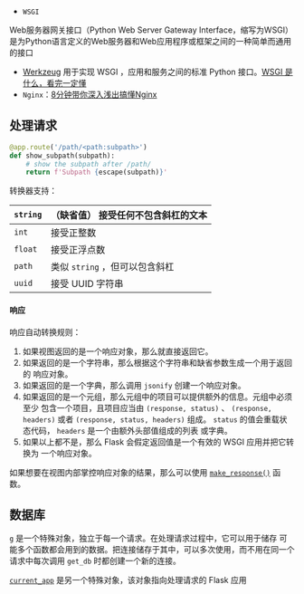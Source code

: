 + `WSGI`

Web服务器网关接口（Python Web Server Gateway Interface，缩写为WSGI）是为Python语言定义的Web服务器和Web应用程序或框架之间的一种简单而通用的接口

- [Werkzeug](https://palletsprojects.com/p/werkzeug/) 用于实现 WSGI ，应用和服务之间的标准 Python 接口。[WSGI 是什么，看完一定懂](https://foofish.net/python-wsgi.html)
- `Nginx`：[8分钟带你深入浅出搞懂Nginx](https://zhuanlan.zhihu.com/p/34943332)

## 处理请求

```python
@app.route('/path/<path:subpath>')
def show_subpath(subpath):
    # show the subpath after /path/
    return f'Subpath {escape(subpath)}'
```

转换器支持：

| `string` | （缺省值） 接受任何不包含斜杠的文本 |
| -------- | ----------------------------------- |
| `int`    | 接受正整数                          |
| `float`  | 接受正浮点数                        |
| `path`   | 类似 `string` ，但可以包含斜杠      |
| `uuid`   | 接受 UUID 字符串                    |

#### 响应

响应自动转换规则：

1. 如果视图返回的是一个响应对象，那么就直接返回它。
2. 如果返回的是一个字符串，那么根据这个字符串和缺省参数生成一个用于返回的 响应对象。
3. 如果返回的是一个字典，那么调用 `jsonify` 创建一个响应对象。
4. 如果返回的是一个元组，那么元组中的项目可以提供额外的信息。元组中必须至少 包含一个项目，且项目应当由 `(response, status)` 、 `(response, headers)` 或者 `(response, status, headers)` 组成。 `status` 的值会重载状态代码， `headers` 是一个由额外头部值组成的列表 或字典。
5. 如果以上都不是，那么 Flask 会假定返回值是一个有效的 WSGI 应用并把它转换为 一个响应对象。

如果想要在视图内部掌控响应对象的结果，那么可以使用 [`make_response()`](https://dormousehole.readthedocs.io/en/latest/api.html#flask.make_response) 函数。

## 数据库

[`g`](https://dormousehole.readthedocs.io/en/latest/api.html#flask.g) 是一个特殊对象，独立于每一个请求。在处理请求过程中，它可以用于储存 可能多个函数都会用到的数据。把连接储存于其中，可以多次使用，而不用在同一个 请求中每次调用 `get_db` 时都创建一个新的连接。

[`current_app`](https://dormousehole.readthedocs.io/en/latest/api.html#flask.current_app) 是另一个特殊对象，该对象指向处理请求的 Flask 应用